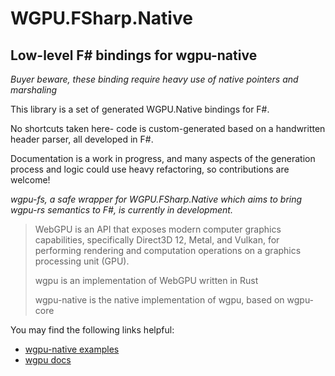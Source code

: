 # WGPU.FSharp.Native

## Low-level F# bindings for wgpu-native

*Buyer beware, these binding require heavy use of native pointers and marshaling*

This library is a set of generated WGPU.Native bindings for F#.

No shortcuts taken here- code is custom-generated based on a handwritten header parser, all developed in F#.

Documentation is a work in progress, and many aspects of the generation process and logic could use heavy refactoring, so contributions are welcome!

*wgpu-fs, a safe wrapper for WGPU.FSharp.Native which aims to bring wgpu-rs semantics to F#, is currently in development.*

>WebGPU is an API that exposes modern computer graphics capabilities, specifically Direct3D 12, Metal, and Vulkan, for performing rendering and computation operations on a graphics processing unit (GPU).
>
>wgpu is an implementation of WebGPU written in Rust
>
>wgpu-native is the native implementation of wgpu, based on wgpu-core

You may find the following links helpful:

* [wgpu-native examples](https://github.com/gfx-rs/wgpu-native/tree/master/examples)
* [wgpu docs](https://docs.rs/wgpu/latest/wgpu/index.html)
